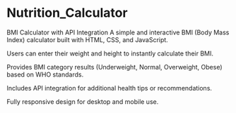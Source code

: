 # Nutrition_Calculator
BMI Calculator with API Integration
A simple and interactive BMI (Body Mass Index) calculator built with HTML, CSS, and JavaScript.

Users can enter their weight and height to instantly calculate their BMI.

Provides BMI category results (Underweight, Normal, Overweight, Obese) based on WHO standards.

Includes API integration for additional health tips or recommendations.

Fully responsive design for desktop and mobile use.

